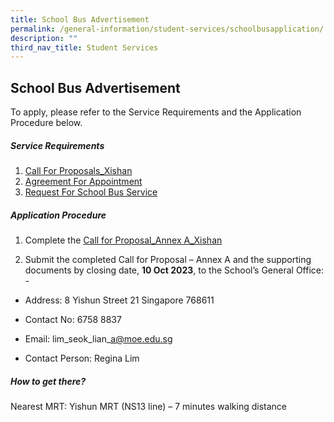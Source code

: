 ```yaml
---
title: School Bus Advertisement
permalink: /general-information/student-services/schoolbusapplication/
description: ""
third_nav_title: Student Services
---
```

##        School Bus Advertisement

 
To apply, please refer to the Service Requirements and the Application Procedure below.

       
##### Service Requirements
1. [Call For Proposals_Xishan](/files/call%20for%20proposals_xishan.pdf)
2. [Agreement For Appointment](/files/agreement%20for%20appointment.pdf)
3. [Request For School Bus Service](/files/request%20for%20school%20bus%20service.pdf)

     
##### Application Procedure
           
1. Complete the [Call for Proposal_Annex A_Xishan](/files/call%20for%20proposal_annex%20a_xishan.pdf)

2. Submit the completed Call for Proposal – Annex A and the supporting documents by closing date, **10 Oct 2023**, to the School’s General Office: -

* Address: 8 Yishun Street 21 Singapore 768611

* Contact No: 6758 8837

* Email: lim\_seok\_lian\_a@moe.edu.sg

* Contact Person: Regina Lim

##### How to get there?
        
Nearest MRT: Yishun MRT (NS13 line) – 7 minutes walking distance
